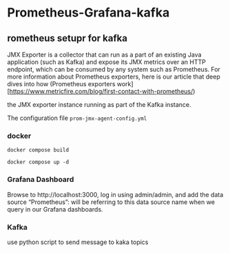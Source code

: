 # Prometheus-Grafana-kafka


## rometheus setupr for kafka
JMX Exporter is a collector that can run as a part of an existing Java application (such as Kafka) and expose its JMX metrics over an HTTP endpoint, which can be consumed by any system such as Prometheus. For more information about Prometheus exporters, here is our article that deep dives into how (Prometheus exporters work][https://www.metricfire.com/blog/first-contact-with-prometheus/)

the JMX exporter instance running as part of the Kafka instance.

The configuration file ```prom-jmx-agent-config.yml```

### docker

```docker compose build```

```docker compose up -d```

### Grafana Dashboard 

Browse to http://localhost:3000, log in using admin/admin, and add the data source  “Prometheus”: will be referring to this data source name when we query in our Grafana dashboards.

### Kafka 
use python script to send message to kaka topics

